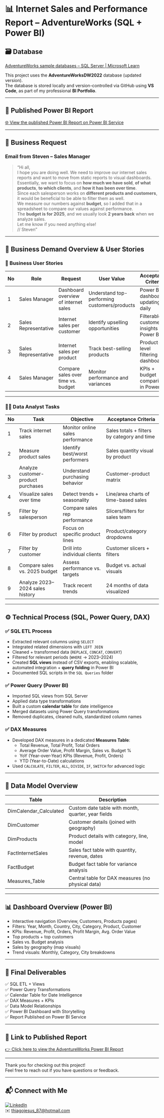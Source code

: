 # 📊 Internet Sales and Performance Report – AdventureWorks (SQL + Power BI)

## 🗃️ Database  
[AdventureWorks sample databases – SQL Server | Microsoft Learn](https://learn.microsoft.com/en-us/sql/samples/adventureworks-install-configure?view=sql-server-ver16&tabs=ssms)

This project uses the **AdventureWorksDW2022** database (updated version).  
The database is stored locally and version-controlled via GitHub using **VS Code**, as part of my professional **BI Portfolio**.

---

## 📎 Published Power BI Report

[🌐 View the published Power BI Report on Power BI Service](https://app.powerbi.com/view?r=eyJrIjoiYzRhYzY3NzQtZjgxMy00Zjc4LThiM2YtMTAyMzdiNGQyMDE1IiwidCI6IjZkZWQwYTI3LTM3YWQtNDdhZS1iYzVmLTIxY2FhN2Q4NDdlMiJ9)

---

## 🧩 Business Request

### Email from Steven – Sales Manager

> “Hi all,  
> I hope you are doing well. We need to improve our internet sales reports and want to move from static reports to visual dashboards.  
> Essentially, we want to focus on **how much we have sold**, **of what products**, **to which clients**, and **how it has been over time**.  
> Since each salesperson works on **different products and customers**, it would be beneficial to be able to filter them as well.  
> We measure our numbers against **budget**, so I added that in a spreadsheet to compare our values against performance.  
> The **budget is for 2025**, and we usually look **2 years back** when we analyze sales.  
> Let me know if you need anything else!  
> // Steven”

---

## 📌 Business Demand Overview & User Stories

### 👤 Business User Stories

| No | Role                 | Request                                     | User Value                                      | Acceptance Criteria                             |
|----|----------------------|-------------------------------------------|-----------------------------------------------|------------------------------------------------|
| 1  | Sales Manager        | Dashboard overview of internet sales      | Understand top-performing customers/products | Power BI dashboard updating daily             |
| 2  | Sales Representative | Internet sales per customer               | Identify upselling opportunities              | Filterable customer insights in Power BI      |
| 3  | Sales Representative | Internet sales per product                | Track best-selling products                  | Product-level filtering in dashboard         |
| 4  | Sales Manager        | Compare sales over time vs. budget        | Monitor performance and variances            | KPIs + budget comparison in Power BI        |

---

### 👨‍💻 Data Analyst Tasks

| No | Task                                    | Objective                                    | Acceptance Criteria                            |
|----|----------------------------------------|--------------------------------------------|-----------------------------------------------|
| 1  | Track internet sales                   | Monitor online sales performance           | Sales totals + filters by category and time  |
| 2  | Measure product sales                  | Identify best/worst performers             | Sales quantity visual by product             |
| 3  | Analyze customer-product purchases     | Understand purchasing behavior            | Customer-product matrix                     |
| 4  | Visualize sales over time              | Detect trends + seasonality               | Line/area charts of time-based sales        |
| 5  | Filter by salesperson                  | Compare sales rep performance             | Slicers/filters for sales team             |
| 6  | Filter by product                      | Focus on specific product lines           | Product/category dropdowns                 |
| 7  | Filter by customer                     | Drill into individual clients             | Customer slicers + filters                 |
| 8  | Compare sales vs. 2025 budget          | Assess performance vs. targets           | Budget vs. actual visuals                  |
| 9  | Analyze 2023–2024 sales history       | Track recent trends                       | 24 months of data visualized               |

---

## ⚙️ Technical Process (SQL, Power Query, DAX)

### ✅ SQL ETL Process

- Extracted relevant columns using `SELECT`
- Integrated related dimensions with `LEFT JOIN`
- Cleaned + transformed data (`REPLACE`, `CONCAT`, `CONVERT`)
- Filtered for relevant periods (`WHERE` → 2023–2024)
- Created **SQL views** instead of CSV exports, enabling scalable, automated integration + **query folding** in Power BI
- Documented SQL scripts in the `SQL Queries` folder

### ✅ Power Query (Power BI)

- Imported SQL views from SQL Server
- Applied data type transformations
- Built a custom **calendar table** for date intelligence
- Merged datasets using Power Query transformations
- Removed duplicates, cleaned nulls, standardized column names

### ✅ DAX Measures

- Developed DAX measures in a dedicated **Measures Table**:
    - Total Revenue, Total Profit, Total Orders
    - Average Order Value, Profit Margin, Sales vs. Budget %
    - YoY (Year-over-Year) KPIs (Revenue, Profit, Orders)
    - YTD (Year-to-Date) calculations
- Used `CALCULATE`, `FILTER`, `ALL`, `DIVIDE`, `IF`, `SWITCH` for advanced logic

---

## 🧱 Data Model Overview

| Table                 | Description                                               |
|-----------------------|---------------------------------------------------------|
| DimCalendar_Calculated | Custom date table with month, quarter, year fields      |
| DimCustomer          | Customer details (joined with geography)                 |
| DimProducts         | Product details with category, line, model               |
| FactInternetSales   | Sales fact table with quantity, revenue, dates           |
| FactBudget         | Budget fact table for variance analysis                   |
| Measures_Table      | Central table for DAX measures (no physical data)         |

---

## 📊 Dashboard Overview (Power BI)

- Interactive navigation (Overview, Customers, Products pages)
- Filters: Year, Month, Country, City, Category, Product, Customer
- KPIs: Revenue, Profit, Orders, Profit Margin, Avg. Order Value
- Top products + top customers
- Sales vs. Budget analysis
- Sales by geography (map visuals)
- Trend visuals: Monthly, Category, City breakdowns

---

## 🚀 Final Deliverables

✅ SQL ETL + Views  
✅ Power Query Transformations  
✅ Calendar Table for Date Intelligence  
✅ DAX Measures + KPIs  
✅ Data Model Relationships  
✅ Power BI Dashboard with Storytelling  
✅ Report Published on Power BI Service

---

## 🌟 Link to Published Report

[👉 Click here to view the AdventureWorks Power BI Report](https://app.powerbi.com/view?r=eyJrIjoiYzRhYzY3NzQtZjgxMy00Zjc4LThiM2YtMTAyMzdiNGQyMDE1IiwidCI6IjZkZWQwYTI3LTM3YWQtNDdhZS1iYzVmLTIxY2FhN2Q4NDdlMiJ9)

---

Thank you for checking out this project!  
Feel free to reach out if you have questions or feedback.

---

## 📬 Connect with Me

[![LinkedIn](https://img.shields.io/badge/LinkedIn-Connect-blue?style=flat&logo=linkedin)](https://www.linkedin.com/in/thiago-de-jesus-a5684a1b)  
✉️ [thiagojesus_87@hotmail.com](mailto:thiagojesus_87@hotmail.com)

